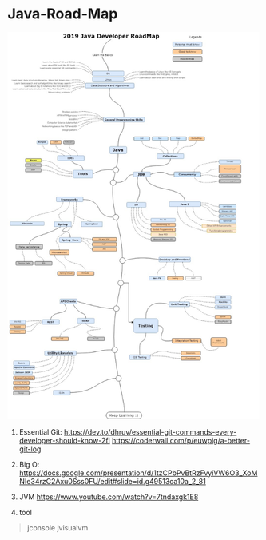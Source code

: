 # Java-Road-Map
![Java Road Map](https://github.com/lengcheng111/Java-Road-Map/blob/master/The%202019%20Java%20Developer%20RoadMap.jpg)
1. Essential Git: 
https://dev.to/dhruv/essential-git-commands-every-developer-should-know-2fl
https://coderwall.com/p/euwpig/a-better-git-log

2. Big O: 
https://docs.google.com/presentation/d/1tzCPbPvBtRzFvyiVW6O3_XoMNIe34rzC2Axu0Sss0FU/edit#slide=id.g49513ca10a_2_81
3. JVM
https://www.youtube.com/watch?v=7tndaxgk1E8

4. tool
> jconsole
> jvisualvm
